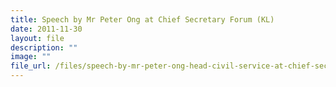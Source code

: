 ```yaml
---
title: Speech by Mr Peter Ong at Chief Secretary Forum (KL)
date: 2011-11-30
layout: file
description: ""
image: ""
file_url: /files/speech-by-mr-peter-ong-head-civil-service-at-chief-secretary-forum-(kl)-1.pdf
---
```


